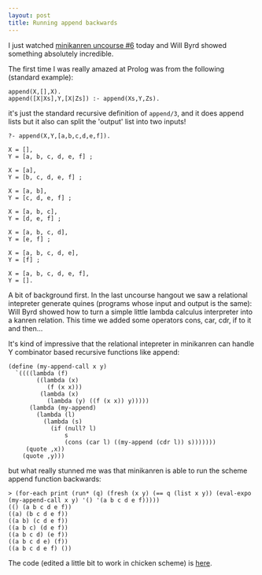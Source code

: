 ```yaml
---
layout: post
title: Running append backwards
---
```


I just watched [minikanren uncourse #6](https://www.youtube.com/watch?v=cILE9j9rNdY) today and Will Byrd showed something absolutely incredible.

The first time I was really amazed at Prolog was from the following (standard example):

```
append(X,[],X).
append([X|Xs],Y,[X|Zs]) :- append(Xs,Y,Zs).
```

it's just the standard recursive definition of `append/3`, and it does append lists but it also can split the 'output' list into two inputs!

```
?- append(X,Y,[a,b,c,d,e,f]).

X = [],
Y = [a, b, c, d, e, f] ;

X = [a],
Y = [b, c, d, e, f] ;

X = [a, b],
Y = [c, d, e, f] ;

X = [a, b, c],
Y = [d, e, f] ;

X = [a, b, c, d],
Y = [e, f] ;

X = [a, b, c, d, e],
Y = [f] ;

X = [a, b, c, d, e, f],
Y = [].
```

A bit of background first. In the last uncourse hangout we saw a relational intepreter generate quines (programs whose input and output is the same): Will Byrd showed how to turn a simple little lambda calculus interpreter into a kanren relation. This time we added some operators cons, car, cdr, if to it and then...

It's kind of impressive that the relational intepreter in minikanren can handle Y combinator based recursive functions like append:

```
(define (my-append-call x y)
  `((((lambda (f)
        ((lambda (x)
           (f (x x)))
         (lambda (x)
           (lambda (y) ((f (x x)) y)))))
      (lambda (my-append)
        (lambda (l)
          (lambda (s)
            (if (null? l)
                s
                (cons (car l) ((my-append (cdr l)) s)))))))
     (quote ,x))
    (quote ,y)))
```

but what really stunned me was that minikanren is able to run the scheme append function backwards:

```
> (for-each print (run* (q) (fresh (x y) (== q (list x y)) (eval-expo (my-append-call x y) '() '(a b c d e f)))))
(() (a b c d e f))
((a) (b c d e f))
((a b) (c d e f))
((a b c) (d e f))
((a b c d) (e f))
((a b c d e) (f))
((a b c d e f) ())

```

The code (edited a little bit to work in chicken scheme) is [here](https://github.com/orchid-hybrid/miniKanren-uncourse/blob/master/append.scm).

